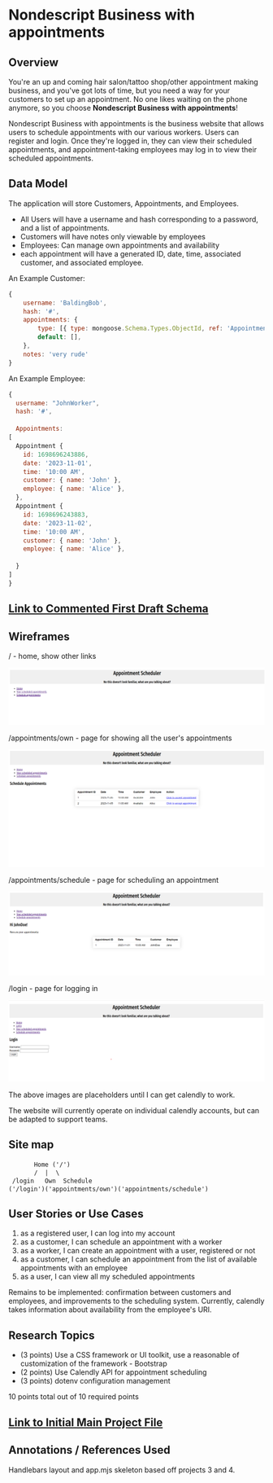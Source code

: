 # Nondescript Business with appointments

## Overview



You're an up and coming hair salon/tattoo shop/other appointment making business, and you've got lots of time, but you need a way for your customers to set up an appointment. No one likes waiting on the phone anymore, so you choose __Nondescript Business with appointments__!

Nondescript Business with appointments is the business website that allows users to schedule appointments with our various workers. Users can register and login. Once they're logged in, they can view their scheduled appointments, and appointment-taking employees may log in to view their scheduled appointments.


## Data Model


<!-- The application will store Customers, Managers, Appointment types, timeslots, and ATE. -->
The application will store Customers, Appointments, and Employees.

* All Users will have a username and hash corresponding to a password, and a list of appointments.
* Customers will have notes only viewable by employees
* Employees:  Can manage own appointments and availability 
  <!-- * Owner - Can Manage both managers and ATE's, and global appointments
  * Manager - Can manage ATE's and global appointments -->
* each appointment will have a generated ID, date, time, associated customer, and associated employee.

An Example Customer:

```javascript
{
    username: 'BaldingBob',
    hash: '#',
    appointments: {
        type: [{ type: mongoose.Schema.Types.ObjectId, ref: 'Appointment' }],
        default: [],
    },
    notes: 'very rude'
}
```

An Example Employee:

```javascript
{
  username: "JohnWorker",
  hash: '#',

  Appointments: 
[
  Appointment {
    id: 1698696243886,
    date: '2023-11-01',
    time: '10:00 AM',
    customer: { name: 'John' },
    employee: { name: 'Alice' },
  },
  Appointment {
    id: 1698696243883,
    date: '2023-11-02',
    time: '10:00 AM',
    customer: { name: 'John' },
    employee: { name: 'Alice' },

  }
]
}
```

## [Link to Commented First Draft Schema](db.mjs) 

## Wireframes

/ - home, show other links

![home page](documentation/home.png)

/appointments/own - page for showing all the user's appointments

![list](documentation/scheduleappt.png)

/appointments/schedule - page for scheduling an appointment

![list](documentation/yourappts.png)

/login - page for logging in

![list](documentation/login.png)

The above images are placeholders until I can get calendly to work.

The website will currently operate on individual calendly accounts, but can be adapted to support teams.

## Site map
```
       Home ('/')
       /  |  \
 /login   Own  Schedule
('/login')('appointments/own')('appointments/schedule')
```

## User Stories or Use Cases

1. as a registered user, I can log into my account
2. as a customer, I can schedule an appointment with a worker
3. as a worker, I can create an appointment with a user, registered or not
4. as a customer, I can schedule an appointment from the list of available appointments with an employee 
5. as a user, I can view all my scheduled appointments

Remains to be implemented: confirmation between customers and employees, and improvements to the scheduling system. Currently, calendly takes information about availability from the employee's URI.

## Research Topics

* (3 points) Use a CSS framework or UI toolkit, use a reasonable of customization of the framework - Bootstrap
* (2 points) Use Calendly API for appointment scheduling
* (3 points) dotenv configuration management

10 points total out of 10 required points


## [Link to Initial Main Project File](app.mjs) 

## Annotations / References Used

Handlebars layout and app.mjs skeleton based off projects 3 and 4.

